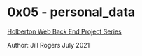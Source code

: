 # 0x05 - personal_data

[Holberton Web Back End Project Series](https://github.com/Jilroge7/holbertonschool-web_back_end.git)

Author: Jill Rogers July 2021